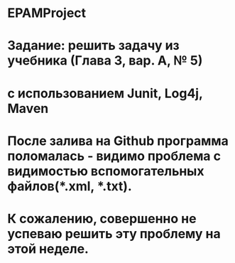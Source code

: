 # EPAMProject
# Задание: решить задачу из учебника (Глава 3, вар. А, № 5) 
# с использованием Junit, Log4j, Maven

# После залива на Github программа поломалась - видимо проблема с видимостью вспомогательных файлов(*.xml, *.txt).
# К сожалению, совершенно не успеваю решить эту проблему на этой неделе.
